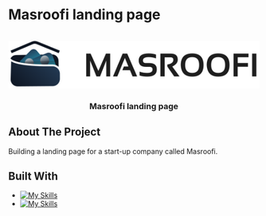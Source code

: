 # Masroofi landing page
<!-- PROJECT LOGO -->
<br />
<div align="center">
  
  <a href="https://github.com/4lena/masroofi-landing-page">
    <img src="/Masroofi/assets/img/Msroofi.svg">
  </a>

  <h3 align="center">Masroofi landing page</h3>
</div>

<!-- introduction -->
## About The Project

Building a landing page for a start-up company called Masroofi.
<!-- technology -->
## Built With

* [![My Skills](https://skills.thijs.gg/icons?i=bootstrap,html,css)](https://skills.thijs.gg)
* [![My Skills](https://skills.thijs.gg/icons?i=js,jquery)](https://skills.thijs.gg)

